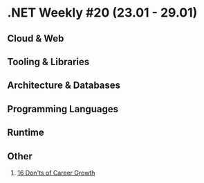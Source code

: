 # .NET Weekly #20 (23.01 - 29.01)

## Cloud & Web

## Tooling & Libraries

## Architecture & Databases

## Programming Languages

## Runtime

## Other

1. [16 Don'ts of Career Growth](http://www.yegor256.com/2017/01/24/career-advice.html)